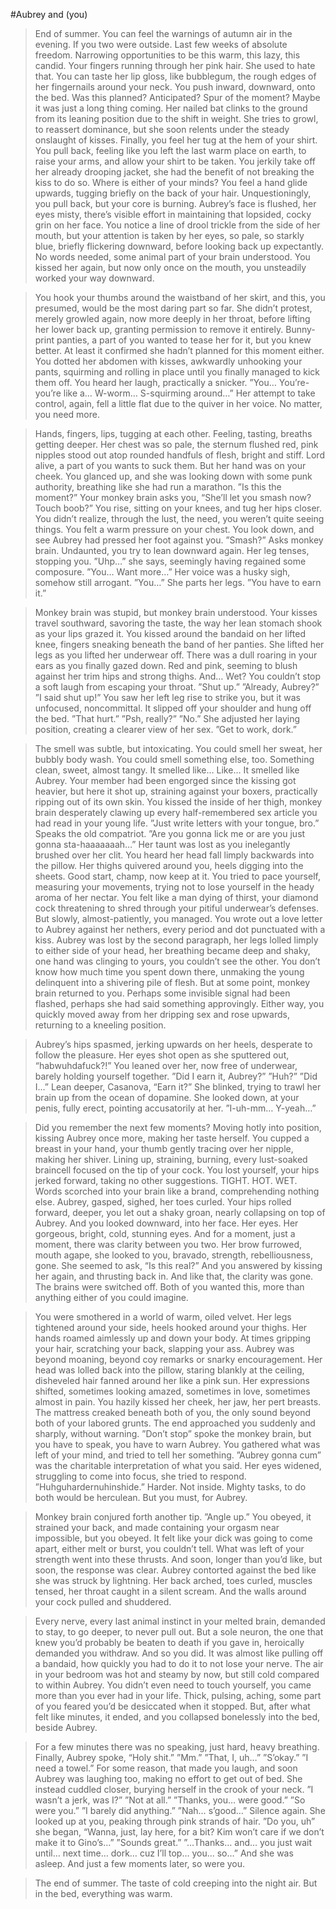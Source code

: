 #Aubrey and (you)

>End of summer.
>You can feel the warnings of autumn air in the evening.
>If you two were outside.
>Last few weeks of absolute freedom.
>Narrowing opportunities to be this warm, this lazy, this candid.
>Your fingers running through her pink hair.
>She used to hate that.
>You can taste her lip gloss, like bubblegum, the rough edges of her fingernails around your neck.
>You push inward, downward, onto the bed.
>Was this planned? Anticipated? Spur of the moment?
>Maybe it was just a long thing coming.
>Her nailed bat clinks to the ground from its leaning position due to the shift in weight.
>She tries to growl, to reassert dominance, but she soon relents under the steady onslaught of kisses.
>Finally, you feel her tug at the hem of your shirt.
>You pull back, feeling like you left the last warm place on earth, to raise your arms, and allow your shirt to be taken.
>You jerkily take off her already drooping jacket, she had the benefit of not breaking the kiss to do so.
>Where is either of your minds?
>You feel a hand glide upwards, tugging briefly on the back of your hair.
>Unquestioningly, you pull back, but your core is burning.
>Aubrey’s face is flushed, her eyes misty, there’s visible effort in maintaining that lopsided, cocky grin on her face.
>You notice a line of drool trickle from the side of her mouth, but your attention is taken by her eyes, so pale, so starkly blue, briefly flickering downward, before looking back up expectantly.
>No words needed, some animal part of your brain understood.
>You kissed her again, but now only once on the mouth, you unsteadily worked your way downward.

>You hook your thumbs around the waistband of her skirt, and this, you presumed, would be the most daring part so far.
>She didn’t protest, merely growled again, now more deeply in her throat, before lifting her lower back up, granting permission to remove it entirely.
>Bunny-print panties, a part of you wanted to tease her for it, but you knew better. At least it confirmed she hadn’t planned for this moment either.
>You dotted her abdomen with kisses, awkwardly unhooking your pants, squirming and rolling in place until you finally managed to kick them off. 
>You heard her laugh, practically a snicker.
>”You… You’re-you’re like a… W-worm… S-squirming around…”
>Her attempt to take control, again, fell a little flat due to the quiver in her voice.
>No matter, you need more.

>Hands, fingers, lips, tugging at each other.
>Feeling, tasting, breaths getting deeper.
>Her chest was so pale, the sternum flushed red, pink nipples stood out atop rounded handfuls of flesh, bright and stiff.
>Lord alive, a part of you wants to suck them.
>But her hand was on your cheek.
>You glanced up, and she was looking down with some punk authority, breathing like she had run a marathon.
>”Is this the moment?” Your monkey brain asks you, “She’ll let you smash now? Touch boob?”
>You rise, sitting on your knees, and tug her hips closer.
>You didn’t realize, through the lust, the need, you weren’t quite seeing things.
>You felt a warm pressure on your chest.
>You look down, and see Aubrey had pressed her foot against you.
>”Smash?” Asks monkey brain.
>Undaunted, you try to lean downward again.
>Her leg tenses, stopping you.
>”Uhp…” she says, seemingly having regained some composure.
>”You… Want more…” Her voice was a husky sigh, somehow still arrogant.
>”You…”
>She parts her legs.
>”You have to earn it.”

>Monkey brain was stupid, but monkey brain understood.
>Your kisses travel southward, savoring the taste, the way her lean stomach shook as your lips grazed it.
>You kissed around the bandaid on her lifted knee, fingers sneaking beneath the band of her panties.
>She lifted her legs as you lifted her underwear off. There was a dull roaring in your ears as you finally gazed down.
>Red and pink, seeming to blush against her trim hips and strong thighs.
>And…
>Wet?
>You couldn’t stop a soft laugh from escaping your throat.
>”Shut up.”
>”Already, Aubrey?”
>”I said shut up!”
>You saw her left leg rise to strike you, but it was unfocused, noncommittal.
>It slipped off your shoulder and hung off the bed.
>”That hurt.”
>”Psh, really?”
>”No.”
>She adjusted her laying position, creating a clearer view of her sex.
>”Get to work, dork.”

>The smell was subtle, but intoxicating.
>You could smell her sweat, her bubbly body wash.
>You could smell something else, too.
>Something clean, sweet, almost tangy.
>It smelled like…
>Like…
>It smelled like Aubrey.
>Your member had been engorged since the kissing got heavier, but here it shot up, straining against your boxers, practically ripping out of its own skin.
>You kissed the inside of her thigh, monkey brain desperately clawing up every half-remembered sex article you had read in your young life.
>”Just write letters with your tongue, bro.” Speaks the old compatriot.
>”Are you gonna lick me or are you just gonna sta-haaaaaaah…”
>Her taunt was lost as you inelegantly brushed over her clit.
>You heard her head fall limply backwards into the pillow.
>Her thighs quivered around you, heels digging into the sheets.
>Good start, champ, now keep at it.
>You tried to pace yourself, measuring your movements, trying not to lose yourself in the heady aroma of her nectar.
>You felt like a man dying of thirst, your diamond cock threatening to shred through your pitiful underwear’s defenses.
>But slowly, almost-patiently, you managed.
>You wrote out a love letter to Aubrey against her nethers, every period and dot punctuated with a kiss.
>Aubrey was lost by the second paragraph, her legs lolled limply to either side of your head, her breathing became deep and shaky, one hand was clinging to yours, you couldn’t see the other.
>You don’t know how much time you spent down there, unmaking the young delinquent into a shivering pile of flesh.
>But at some point, monkey brain returned to you.
>Perhaps some invisible signal had been flashed, perhaps she had said something approvingly.
>Either way, you quickly moved away from her dripping sex and rose upwards, returning to a kneeling position.

>Aubrey’s hips spasmed, jerking upwards on her heels, desperate to follow the pleasure.
>Her eyes shot open as she sputtered out, “habwuhdafuck?!”
>You leaned over her, now free of underwear, barely holding yourself together.
>”Did I earn it, Aubrey?”
>”Huh?”
>”Did I…” Lean deeper, Casanova, “Earn it?”
>She blinked, trying to trawl her brain up from the ocean of dopamine.
>She looked down, at your penis, fully erect, pointing accusatorily at her.
>”I-uh-mm… Y-yeah…”

>Did you remember the next few moments?
>Moving hotly into position, kissing Aubrey once more, making her taste herself.
>You cupped a breast in your hand, your thumb gently tracing over her nipple, making her shiver.
>Lining up, straining, burning, every lust-soaked braincell focused on the tip of your cock.
>You lost yourself, your hips jerked forward, taking no other suggestions.
>TIGHT.
>HOT.
>WET.
>Words scorched into your brain like a brand, comprehending nothing else.
>Aubrey, gasped, sighed, her toes curled.
>Your hips rolled forward, deeper, you let out a shaky groan, nearly collapsing on top of Aubrey.
>And you looked downward, into her face.
>Her eyes.
>Her gorgeous, bright, cold, stunning eyes.
>And for a moment, just a moment, there was clarity between you two.
>Her brow furrowed, mouth agape, she looked to you, bravado, strength, rebelliousness, gone.
>She seemed to ask, “Is this real?”
>And you answered by kissing her again, and thrusting back in.
>And like that, the clarity was gone.
>The brains were switched off.
>Both of you wanted this, more than anything either of you could imagine.

>You were smothered in a world of warm, oiled velvet.
>Her legs tightened around your side, heels hooked around your thighs.
>Her hands roamed aimlessly up and down your body.
>At times gripping your hair, scratching your back, slapping your ass.
>Aubrey was beyond moaning, beyond coy remarks or snarky encouragement.
>Her head was lolled back into the pillow, staring blankly at the ceiling, disheveled hair fanned around her like a pink sun.
>Her expressions shifted, sometimes looking amazed, sometimes in love, sometimes almost in pain.
>You hazily kissed her cheek, her jaw, her pert breasts.
>The mattress creaked beneath both of you, the only sound beyond both of your labored grunts.
>The end approached you suddenly and sharply, without warning.
>”Don’t stop” spoke the monkey brain, but you have to speak, you have to warn Aubrey.
>You gathered what was left of your mind, and tried to tell her something.
>”Aubrey gonna cum” was the charitable interpretation of what you said.
>Her eyes widened, struggling to come into focus, she tried to respond.
>”Huhguhardernuhinshide.”
>Harder. Not inside.
>Mighty tasks, to do both would be herculean.
>But you must, for Aubrey.

>Monkey brain conjured forth another tip.
>”Angle up.”
>You obeyed, it strained your back, and made containing your orgasm near impossible, but you obeyed.
>It felt like your dick was going to come apart, either melt or burst, you couldn’t tell.
>What was left of your strength went into these thrusts.
>And soon, longer than you’d like, but soon, the response was clear.
>Aubrey contorted against the bed like she was struck by lightning.
>Her back arched, toes curled, muscles tensed, her throat caught in a silent scream.
>And the walls around your cock pulled and shuddered.

>Every nerve, every last animal instinct in your melted brain, demanded to stay, to go deeper, to never pull out.
>But a sole neuron, the one that knew you’d probably be beaten to death if you gave in, heroically demanded you withdraw.
>And so you did.
>It was almost like pulling off a bandaid, how quickly you had to do it to not lose your nerve.
>The air in your bedroom was hot and steamy by now, but still cold compared to within Aubrey.
>You didn’t even need to touch yourself, you came more than you ever had in your life.
>Thick, pulsing, aching, some part of you feared you’d be desiccated when it stopped.
>But, after what felt like minutes, it ended, and you collapsed bonelessly into the bed, beside Aubrey.

>For a few minutes there was no speaking, just hard, heavy breathing.
>Finally, Aubrey spoke, “Holy shit.”
>”Mm.”
>”That, I, uh…”
>”S’okay.”
>”I need a towel.”
>For some reason, that made you laugh, and soon Aubrey was laughing too, making no effort to get out of bed.
>She instead cuddled closer, burying herself in the crook of your neck.
>”I wasn’t a jerk, was I?”
>”Not at all.”
>”Thanks, you… were good.”
>”So were you.”
>”I barely did anything.”
>”Nah… s’good…”
>Silence again.
>She looked up at you, peaking through pink strands of hair.
>”Do you, uh” she began, “Wanna, just, lay here, for a bit? Kim won’t care if we don’t make it to Gino’s…”
>”Sounds great.”
>”…Thanks… and… you just wait until… next time… dork… cuz I’ll top… you... so…”
>And she was asleep.
>And just a few moments later, so were you.

>The end of summer.
>The taste of cold creeping into the night air.
>But in the bed, everything was warm.
